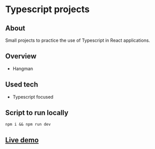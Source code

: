 # Typescript projects

## About

Small projects to practice the use of Typescript in React applications.

## Overview

- Hangman

## Used tech

- Typescript focused

## Script to run locally

`npm i && npm run dev`

## [Live demo](https://typescript-only-projects-edb.netlify.app/)
